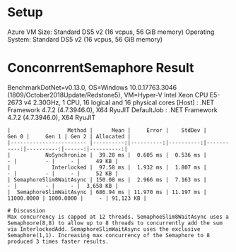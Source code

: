 # Setup
Azure VM Size: Standard DS5 v2 (16 vcpus, 56 GiB memory)
Operating System: Standard DS5 v2 (16 vcpus, 56 GiB memory)

# ConconrrentSemaphore Result
BenchmarkDotNet=v0.13.0, OS=Windows 10.0.17763.3046 (1809/October2018Update/Redstone5), VM=Hyper-V
Intel Xeon CPU E5-2673 v4 2.30GHz, 1 CPU, 16 logical and 16 physical cores
  [Host]     : .NET Framework 4.7.2 (4.7.3946.0), X64 RyuJIT
  DefaultJob : .NET Framework 4.7.2 (4.7.3946.0), X64 RyuJIT


```
|                  Method |      Mean |     Error |    StdDev |      Gen 0 |     Gen 1 | Gen 2 | Allocated |
|------------------------ |----------:|----------:|----------:|-----------:|----------:|------:|----------:|
|           NoSynchronize |  39.28 ms |  0.605 ms |  0.536 ms |          - |         - |     - |     49 KB |
|             Interlocked |  97.58 ms |  1.932 ms |  1.807 ms |          - |         - |     - |     52 KB |
| SemaphoreSlim8WaitAsync | 150.08 ms |  2.966 ms |  7.163 ms |          - |         - |     - |  3,658 KB |
|  SemaphoreSlimWaitAsync | 686.94 ms | 11.970 ms | 11.197 ms | 11000.0000 | 1000.0000 |     - | 91,123 KB |

# Discussion
Max concurrency is capped at 12 threads. SemaphoeSlim8WaitAsync uses a Semaphoore(8,8) to allow up to 8 threads to concurrently add the sum via InterlockedAdd. SemaphoreSlimWaitAsync uses the exclusive Semaphore(1,1). Increasing max concurrency of the Semaphore to 8 produced 3 times faster results. 
